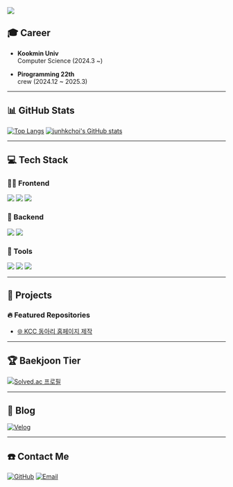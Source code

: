 <img src="https://capsule-render.vercel.app/api?type=waving&color=0EB4FC&height=150&section=header&text=Hi,%20I%27m%20CJH&fontSize=50&fontColor=FFFFFF" />

## 🎓 Career
- **Kookmin Univ**  
  Computer Science (2024.3 ~)
  
- **Pirogramming 22th**  
  crew (2024.12 ~ 2025.3)

---

## 📊 GitHub Stats
[![Top Langs](https://github-readme-stats.vercel.app/api/top-langs/?username=junhkchoi&layout=compact&theme=radical)](https://github.com/anuraghazra/github-readme-stats)
[![junhkchoi's GitHub stats](https://github-readme-stats.vercel.app/api?username=junhkchoi&show_icons=true&theme=radical)](https://github.com/anuraghazra/github-readme-stats)

---

## 💻 Tech Stack
### 🧑‍💻 Frontend
![](https://img.shields.io/badge/HTML5-E34F26?style=for-the-badge&logo=html5&logoColor=white)
![](https://img.shields.io/badge/CSS3-1572B6?style=for-the-badge&logo=css3&logoColor=white)
![](https://img.shields.io/badge/JavaScript-F7DF1E?style=for-the-badge&logo=javascript&logoColor=black)

### 🩻 Backend
![](https://img.shields.io/badge/Python-3776AB?style=for-the-badge&logo=python&logoColor=white)
![](https://img.shields.io/badge/Django-092E20?style=for-the-badge&logo=django&logoColor=white)

### 🔧 Tools
![](https://img.shields.io/badge/GIT-E44C30?style=for-the-badge&logo=git&logoColor=white)
![](https://img.shields.io/badge/VS%20Code-0078D4?style=for-the-badge&logo=visual-studio-code&logoColor=white)
![](https://img.shields.io/badge/GitHub-181717?style=for-the-badge&logo=github&logoColor=white)

---

## 📂 Projects
### 🔥 Featured Repositories

- [🌐 KCC 동아리 홈페이지 제작](https://github.com/junhkchoi/HomePage)  

---

## 🏆 Baekjoon Tier
[![Solved.ac 프로필](http://mazassumnida.wtf/api/v2/generate_badge?boj=junhkchoi)](https://solved.ac/macadamiia)

---

## 📝 Blog
[![Velog](https://img.shields.io/badge/Velog-20C997?style=for-the-badge&logo=velog&logoColor=white)](https://velog.io/@leisure1566)

---

## ☎️ Contact Me
[![GitHub](https://img.shields.io/badge/GitHub-100000?style=for-the-badge&logo=github&logoColor=white)](https://github.com/junhkchoi)
[![Email](https://img.shields.io/badge/Email-D14836?style=for-the-badge&logo=gmail&logoColor=white)](mailto:leisure1566@gmail.com)

